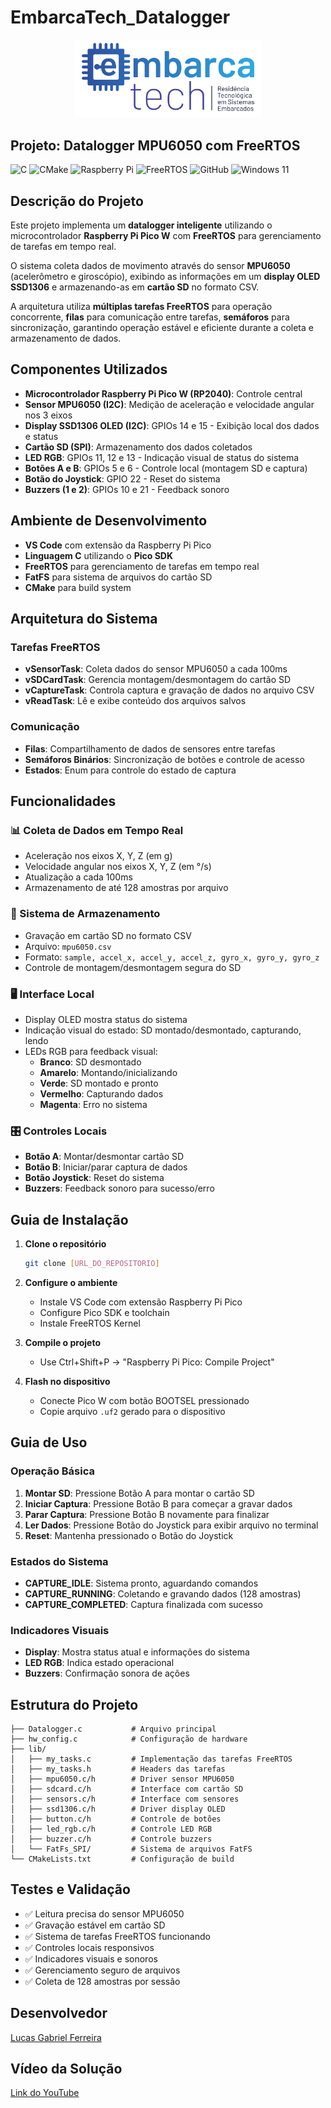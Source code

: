 # EmbarcaTech_Datalogger
<p align="center">
  <img src="EmbarcaTechLogo.png" alt="EmbarcaTech" width="300">
</p>

## Projeto: Datalogger MPU6050 com FreeRTOS

![C](https://img.shields.io/badge/c-%2300599C.svg?style=for-the-badge&logo=c&logoColor=white)
![CMake](https://img.shields.io/badge/CMake-%23008FBA.svg?style=for-the-badge&logo=cmake&logoColor=white)
![Raspberry Pi](https://img.shields.io/badge/-Raspberry_Pi-C51A4A?style=for-the-badge&logo=Raspberry-Pi)
![FreeRTOS](https://img.shields.io/badge/FreeRTOS-%23000000.svg?style=for-the-badge&logo=freertos&logoColor=white)
![GitHub](https://img.shields.io/badge/github-%23121011.svg?style=for-the-badge&logo=github&logoColor=white)
![Windows 11](https://img.shields.io/badge/Windows%2011-%230079d5.svg?style=for-the-badge&logo=Windows%2011&logoColor=white)

## Descrição do Projeto

Este projeto implementa um **datalogger inteligente** utilizando o microcontrolador **Raspberry Pi Pico W** com **FreeRTOS** para gerenciamento de tarefas em tempo real.

O sistema coleta dados de movimento através do sensor **MPU6050** (acelerômetro e giroscópio), exibindo as informações em um **display OLED SSD1306** e armazenando-as em **cartão SD** no formato CSV.

A arquitetura utiliza **múltiplas tarefas FreeRTOS** para operação concorrente, **filas** para comunicação entre tarefas, **semáforos** para sincronização, garantindo operação estável e eficiente durante a coleta e armazenamento de dados.

## Componentes Utilizados

- **Microcontrolador Raspberry Pi Pico W (RP2040)**: Controle central
- **Sensor MPU6050 (I2C)**: Medição de aceleração e velocidade angular nos 3 eixos
- **Display SSD1306 OLED (I2C)**: GPIOs 14 e 15 - Exibição local dos dados e status
- **Cartão SD (SPI)**: Armazenamento dos dados coletados
- **LED RGB**: GPIOs 11, 12 e 13 - Indicação visual de status do sistema
- **Botões A e B**: GPIOs 5 e 6 - Controle local (montagem SD e captura)
- **Botão do Joystick**: GPIO 22 - Reset do sistema
- **Buzzers (1 e 2)**: GPIOs 10 e 21 - Feedback sonoro

## Ambiente de Desenvolvimento

- **VS Code** com extensão da Raspberry Pi Pico
- **Linguagem C** utilizando o **Pico SDK**
- **FreeRTOS** para gerenciamento de tarefas em tempo real
- **FatFS** para sistema de arquivos do cartão SD
- **CMake** para build system

## Arquitetura do Sistema

### Tarefas FreeRTOS
- **vSensorTask**: Coleta dados do sensor MPU6050 a cada 100ms
- **vSDCardTask**: Gerencia montagem/desmontagem do cartão SD
- **vCaptureTask**: Controla captura e gravação de dados no arquivo CSV
- **vReadTask**: Lê e exibe conteúdo dos arquivos salvos

### Comunicação
- **Filas**: Compartilhamento de dados de sensores entre tarefas
- **Semáforos Binários**: Sincronização de botões e controle de acesso
- **Estados**: Enum para controle do estado de captura

## Funcionalidades

### 📊 Coleta de Dados em Tempo Real
- Aceleração nos eixos X, Y, Z (em g)
- Velocidade angular nos eixos X, Y, Z (em °/s)
- Atualização a cada 100ms
- Armazenamento de até 128 amostras por arquivo

### 💾 Sistema de Armazenamento
- Gravação em cartão SD no formato CSV
- Arquivo: `mpu6050.csv`
- Formato: `sample, accel_x, accel_y, accel_z, gyro_x, gyro_y, gyro_z`
- Controle de montagem/desmontagem segura do SD

### 🖥️ Interface Local
- Display OLED mostra status do sistema
- Indicação visual do estado: SD montado/desmontado, capturando, lendo
- LEDs RGB para feedback visual:
  - **Branco**: SD desmontado
  - **Amarelo**: Montando/inicializando
  - **Verde**: SD montado e pronto
  - **Vermelho**: Capturando dados
  - **Magenta**: Erro no sistema

### 🎛️ Controles Locais
- **Botão A**: Montar/desmontar cartão SD
- **Botão B**: Iniciar/parar captura de dados
- **Botão Joystick**: Reset do sistema
- **Buzzers**: Feedback sonoro para sucesso/erro

## Guia de Instalação

1. **Clone o repositório**
   ```bash
   git clone [URL_DO_REPOSITORIO]
   ```

2. **Configure o ambiente**
   - Instale VS Code com extensão Raspberry Pi Pico
   - Configure Pico SDK e toolchain
   - Instale FreeRTOS Kernel

3. **Compile o projeto**
   - Use Ctrl+Shift+P → "Raspberry Pi Pico: Compile Project"

4. **Flash no dispositivo**
   - Conecte Pico W com botão BOOTSEL pressionado
   - Copie arquivo `.uf2` gerado para o dispositivo

## Guia de Uso

### Operação Básica
1. **Montar SD**: Pressione Botão A para montar o cartão SD
2. **Iniciar Captura**: Pressione Botão B para começar a gravar dados
3. **Parar Captura**: Pressione Botão B novamente para finalizar
4. **Ler Dados**: Pressione Botão do Joystick para exibir arquivo no terminal
5. **Reset**: Mantenha pressionado o Botão do Joystick

### Estados do Sistema
- **CAPTURE_IDLE**: Sistema pronto, aguardando comandos
- **CAPTURE_RUNNING**: Coletando e gravando dados (128 amostras)
- **CAPTURE_COMPLETED**: Captura finalizada com sucesso

### Indicadores Visuais
- **Display**: Mostra status atual e informações do sistema
- **LED RGB**: Indica estado operacional
- **Buzzers**: Confirmação sonora de ações

## Estrutura do Projeto

```
├── Datalogger.c           # Arquivo principal
├── hw_config.c            # Configuração de hardware
├── lib/
│   ├── my_tasks.c         # Implementação das tarefas FreeRTOS
│   ├── my_tasks.h         # Headers das tarefas
│   ├── mpu6050.c/h        # Driver sensor MPU6050
│   ├── sdcard.c/h         # Interface com cartão SD
│   ├── sensors.c/h        # Interface com sensores
│   ├── ssd1306.c/h        # Driver display OLED
│   ├── button.c/h         # Controle de botões
│   ├── led_rgb.c/h        # Controle LED RGB
│   ├── buzzer.c/h         # Controle buzzers
│   └── FatFs_SPI/         # Sistema de arquivos FatFS
└── CMakeLists.txt         # Configuração de build
```

## Testes e Validação

- ✅ Leitura precisa do sensor MPU6050
- ✅ Gravação estável em cartão SD
- ✅ Sistema de tarefas FreeRTOS funcionando
- ✅ Controles locais responsivos
- ✅ Indicadores visuais e sonoros
- ✅ Gerenciamento seguro de arquivos
- ✅ Coleta de 128 amostras por sessão

## Desenvolvedor

[Lucas Gabriel Ferreira](https://github.com/usuario-lider)

## Vídeo da Solução

[Link do YouTube](https://www.youtube.com/watch?v=1kkM6SFJDTk)
